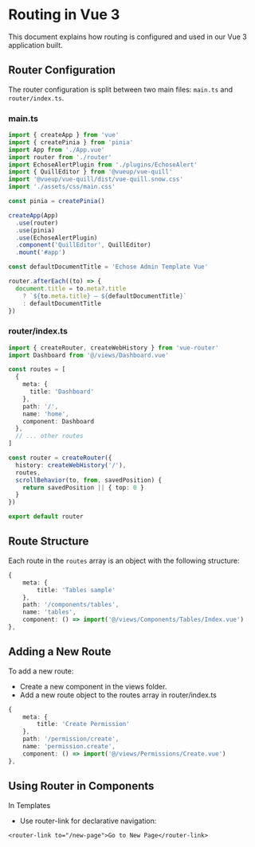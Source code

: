 # Routing in Vue 3 

This document explains how routing is configured and used in our Vue 3 application built.

## Router Configuration

The router configuration is split between two main files: `main.ts` and `router/index.ts`.

### main.ts

```typescript
import { createApp } from 'vue'
import { createPinia } from 'pinia'
import App from './App.vue'
import router from './router'
import EchoseAlertPlugin from './plugins/EchoseAlert'
import { QuillEditor } from '@vueup/vue-quill'
import '@vueup/vue-quill/dist/vue-quill.snow.css'
import './assets/css/main.css'

const pinia = createPinia()

createApp(App)
  .use(router)
  .use(pinia)
  .use(EchoseAlertPlugin)
  .component('QuillEditor', QuillEditor)
  .mount('#app')

const defaultDocumentTitle = 'Echose Admin Template Vue'

router.afterEach((to) => {
  document.title = to.meta?.title
    ? `${to.meta.title} — ${defaultDocumentTitle}`
    : defaultDocumentTitle
})
```

### router/index.ts
```typescript
import { createRouter, createWebHistory } from 'vue-router'
import Dashboard from '@/views/Dashboard.vue'

const routes = [
  {
    meta: {
      title: 'Dashboard'
    },
    path: '/',
    name: 'home',
    component: Dashboard
  },
  // ... other routes
]

const router = createRouter({
  history: createWebHistory('/'),
  routes,
  scrollBehavior(to, from, savedPosition) {
    return savedPosition || { top: 0 }
  }
})

export default router
```

## Route Structure

Each route in the `routes` array is an object with the following structure:

```typescript
{
    meta: {
        title: 'Tables sample'
    },
    path: '/components/tables',
    name: 'tables',
    component: () => import('@/views/Components/Tables/Index.vue')
},
```

## Adding a New Route
To add a new route:

- Create a new component in the views folder.
- Add a new route object to the routes array in router/index.ts

```typescript
{
    meta: {
        title: 'Create Permission'
    },
    path: '/permission/create',
    name: 'permission.create',
    component: () => import('@/views/Permissions/Create.vue')
},
```

## Using Router in Components
In Templates
- Use router-link for declarative navigation:
```vue
<router-link to="/new-page">Go to New Page</router-link>
```
